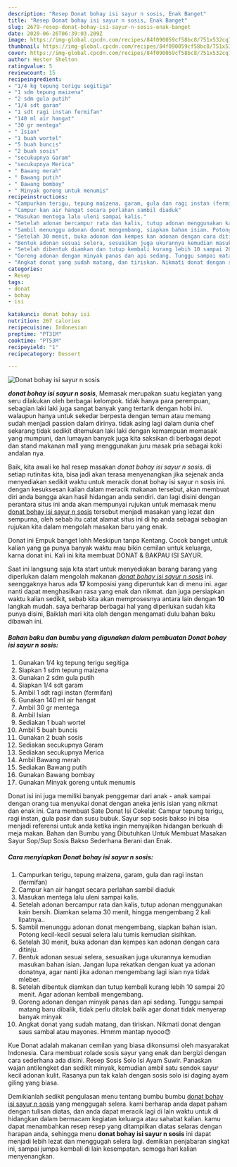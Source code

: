 ```yaml
---
description: "Resep Donat bohay isi sayur n sosis, Enak Banget"
title: "Resep Donat bohay isi sayur n sosis, Enak Banget"
slug: 2679-resep-donat-bohay-isi-sayur-n-sosis-enak-banget
date: 2020-06-26T06:39:03.209Z
image: https://img-global.cpcdn.com/recipes/84f090059cf58bc8/751x532cq70/donat-bohay-isi-sayur-n-sosis-foto-resep-utama.jpg
thumbnail: https://img-global.cpcdn.com/recipes/84f090059cf58bc8/751x532cq70/donat-bohay-isi-sayur-n-sosis-foto-resep-utama.jpg
cover: https://img-global.cpcdn.com/recipes/84f090059cf58bc8/751x532cq70/donat-bohay-isi-sayur-n-sosis-foto-resep-utama.jpg
author: Hester Shelton
ratingvalue: 5
reviewcount: 15
recipeingredient:
- "1/4 kg tepung terigu segitiga"
- "1 sdm tepung maizena"
- "2 sdm gula putih"
- "1/4 sdt garam"
- "1 sdt ragi instan fermifan"
- "140 ml air hangat"
- "30 gr mentega"
- " Isian"
- "1 buah wortel"
- "5 buah buncis"
- "2 buah sosis"
- "secukupnya Garam"
- "secukupnya Merica"
- " Bawang merah"
- " Bawang putih"
- " Bawang bombay"
- " Minyak goreng untuk menumis"
recipeinstructions:
- "Campurkan terigu, tepung maizena, garam, gula dan ragi instan (fermifan)"
- "Campur kan air hangat secara perlahan sambil diaduk"
- "Masukan mentega lalu uleni sampai kalis."
- "Setelah adonan bercampur rata dan kalis, tutup adonan menggunakan kain bersih. Diamkan selama 30 menit, hingga mengembang 2 kali lipatnya.."
- "Sambil menunggu adonan donat mengembang, siapkan bahan isian. Potong kecil-kecil sesuai selera lalu tumis kemudian sisihkan."
- "Setelah 30 menit, buka adonan dan kempes kan adonan dengan cara ditinju."
- "Bentuk adonan sesuai selera, sesuaikan juga ukurannya kemudian masukan bahan isian. Jangan lupa rekatkan dengan kuat ya adonan donatnya, agar nanti jika adonan mengembang lagi isian nya tidak mleber."
- "Setelah dibentuk diamkan dan tutup kembali kurang lebih 10 sampai 20 menit. Agar adonan kembali mengembang."
- "Goreng adonan dengan minyak panas dan api sedang. Tunggu sampai matang baru dibalik, tidak perlu ditolak balik agar donat tidak menyerap banyak minyak"
- "Angkat donat yang sudah matang, dan tiriskan. Nikmati donat dengan saus sambal atau mayones. Hmmm mantap nyooo😍"
categories:
- Resep
tags:
- donat
- bohay
- isi

katakunci: donat bohay isi 
nutrition: 267 calories
recipecuisine: Indonesian
preptime: "PT31M"
cooktime: "PT53M"
recipeyield: "1"
recipecategory: Dessert

---
```



![Donat bohay isi sayur n sosis](https://img-global.cpcdn.com/recipes/84f090059cf58bc8/751x532cq70/donat-bohay-isi-sayur-n-sosis-foto-resep-utama.jpg)

<b><i>donat bohay isi sayur n sosis</i></b>, Memasak merupakan suatu kegiatan yang seru dilakukan oleh berbagai kelompok. tidak hanya para perempuan, sebagian laki laki juga sangat banyak yang tertarik dengan hobi ini. walaupun hanya untuk sekedar berpesta dengan teman atau memang sudah menjadi passion dalam dirinya. tidak asing lagi dalam dunia chef sekarang tidak sedikit ditemukan laki laki dengan kemampuan memasak yang mumpuni, dan lumayan banyak juga kita saksikan di berbagai depot dan stand makanan mall yang menggunakan juru masak pria sebagai koki andalan nya.

Baik, kita awali ke hal resep masakan <i>donat bohay isi sayur n sosis</i>. di setiap rutinitas kita, bisa jadi akan terasa menyenangkan jika sejenak anda menyediakan sedikit waktu untuk meracik donat bohay isi sayur n sosis ini. dengan kesuksesan kalian dalam meracik makanan tersebut, akan membuat diri anda bangga akan hasil hidangan anda sendiri. dan lagi disini dengan perantara situs ini anda akan mempunyai rujukan untuk memasak menu <u>donat bohay isi sayur n sosis</u> tersebut menjadi masakan yang lezat dan sempurna, oleh sebab itu catat alamat situs ini di hp anda sebagai sebagian rujukan kita dalam mengolah masakan baru yang enak.

Donat ini Empuk banget lohh Meskipun tanpa Kentang. Cocok banget untuk kalian yang ga punya banyak waktu mau bikin cemilan untuk keluarga, karna donat ini. Kali ini kita membuat DONAT &amp; BAKPAU ISI SAYUR.


Saat ini langsung saja kita start untuk menyediakan barang barang yang diperlukan dalam mengolah makanan <u><i>donat bohay isi sayur n sosis</i></u> ini. seenggaknya harus ada <b>17</b> komposisi yang diperuntuk kan di menu ini. agar nanti dapat menghasilkan rasa yang enak dan nikmat. dan juga persiapkan waktu kalian sedikit, sebab kita akan memprosesnya antara lain dengan <b>10</b> langkah mudah. saya berharap berbagai hal yang diperlukan sudah kita punya disini, Baiklah mari kita olah dengan mengamati dulu bahan baku dibawah ini.

<!--inarticleads1-->

##### Bahan baku dan bumbu yang digunakan dalam pembuatan Donat bohay isi sayur n sosis:

1. Gunakan 1/4 kg tepung terigu segitiga
1. Siapkan 1 sdm tepung maizena
1. Gunakan 2 sdm gula putih
1. Siapkan 1/4 sdt garam
1. Ambil 1 sdt ragi instan (fermifan)
1. Gunakan 140 ml air hangat
1. Ambil 30 gr mentega
1. Ambil  Isian
1. Sediakan 1 buah wortel
1. Ambil 5 buah buncis
1. Gunakan 2 buah sosis
1. Sediakan secukupnya Garam
1. Sediakan secukupnya Merica
1. Ambil  Bawang merah
1. Sediakan  Bawang putih
1. Gunakan  Bawang bombay
1. Gunakan  Minyak goreng untuk menumis


Donat isi ini juga memiliki banyak penggemar dari anak - anak sampai dengan orang tua menyukai donat dengan aneka jenis isian yang nikmat dan enak ini. Cara membuat Sate Donat Isi Cokelat: Campur tepung terigu, ragi instan, gula pasir dan susu bubuk. Sayur sop sosis bakso ini bisa menjadi referensi untuk anda ketika ingin menyajikan hidangan berkuah di meja makan. Bahan dan Bumbu yang Dibutuhkan Untuk Membuat Masakan Sayur Sop/Sup Sosis Bakso Sederhana Berani dan Enak. 

<!--inarticleads2-->

##### Cara menyiapkan Donat bohay isi sayur n sosis:

1. Campurkan terigu, tepung maizena, garam, gula dan ragi instan (fermifan)
1. Campur kan air hangat secara perlahan sambil diaduk
1. Masukan mentega lalu uleni sampai kalis.
1. Setelah adonan bercampur rata dan kalis, tutup adonan menggunakan kain bersih. Diamkan selama 30 menit, hingga mengembang 2 kali lipatnya..
1. Sambil menunggu adonan donat mengembang, siapkan bahan isian. Potong kecil-kecil sesuai selera lalu tumis kemudian sisihkan.
1. Setelah 30 menit, buka adonan dan kempes kan adonan dengan cara ditinju.
1. Bentuk adonan sesuai selera, sesuaikan juga ukurannya kemudian masukan bahan isian. Jangan lupa rekatkan dengan kuat ya adonan donatnya, agar nanti jika adonan mengembang lagi isian nya tidak mleber.
1. Setelah dibentuk diamkan dan tutup kembali kurang lebih 10 sampai 20 menit. Agar adonan kembali mengembang.
1. Goreng adonan dengan minyak panas dan api sedang. Tunggu sampai matang baru dibalik, tidak perlu ditolak balik agar donat tidak menyerap banyak minyak
1. Angkat donat yang sudah matang, dan tiriskan. Nikmati donat dengan saus sambal atau mayones. Hmmm mantap nyooo😍


Kue Donat adalah makanan cemilan yang biasa dikonsumsi oleh masyarakat Indonesia. Cara membuat rolade sosis sayur yang enak dan bergizi dengan cara sederhana ada disini. Resep Sosis Solo Isi Ayam Suwir. Panaskan wajan antilengket dan sedikit minyak, kemudian ambil satu sendok sayur kecil adonan kulit. Rasanya pun tak kalah dengan sosis solo isi daging ayam giling yang biasa. 

Demikianlah sedikit pengulasan menu tentang bumbu bumbu <u>donat bohay isi sayur n sosis</u> yang menggugah selera. kami berharap anda dapat paham dengan tulisan diatas, dan anda dapat meracik lagi di lain waktu untuk di hidangkan dalam bermacam kegiatan keluarga atau sahabat kalian. kamu dapat menambahkan resep resep yang ditampilkan diatas selaras dengan harapan anda, sehingga menu <b>donat bohay isi sayur n sosis</b> ini dapat menjadi lebih lezat dan menggugah selera lagi. demikian penjabaran singkat ini, sampai jumpa kembali di lain kesempatan. semoga hari kalian menyenangkan.
